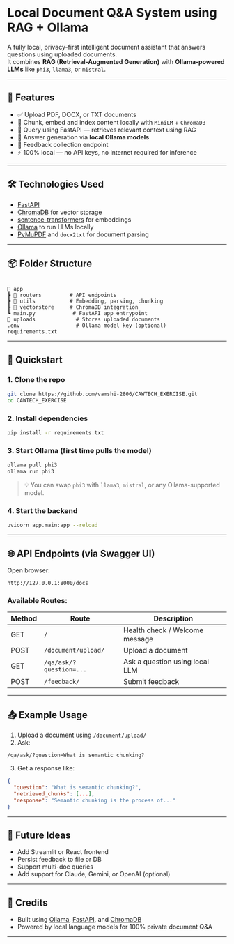 
# Local Document Q&A System using RAG + Ollama

A fully local, privacy-first intelligent document assistant that answers questions using uploaded documents.  
It combines **RAG (Retrieval-Augmented Generation)** with **Ollama-powered LLMs** like `phi3`, `llama3`, or `mistral`.

---

## 🚀 Features

- ✅ Upload PDF, DOCX, or TXT documents
- 🧠 Chunk, embed and index content locally with `MiniLM` + `ChromaDB`
- 🔎 Query using FastAPI — retrieves relevant context using RAG
- 🤖 Answer generation via **local Ollama models**
- 📝 Feedback collection endpoint
- ⚡ 100% local — no API keys, no internet required for inference

---

## 🛠️ Technologies Used

- [FastAPI](https://fastapi.tiangolo.com/)
- [ChromaDB](https://www.trychroma.com/) for vector storage
- [sentence-transformers](https://www.sbert.net/) for embeddings
- [Ollama](https://ollama.com/) to run LLMs locally
- [PyMuPDF](https://pymupdf.readthedocs.io/en/latest/) and `docx2txt` for document parsing

---

## 📦 Folder Structure

```

📁 app
┣ 📂 routers         # API endpoints
┣ 📂 utils           # Embedding, parsing, chunking
┣ 📂 vectorstore     # ChromaDB integration
┗ main.py            # FastAPI app entrypoint
📁 uploads             # Stores uploaded documents
.env                  # Ollama model key (optional)
requirements.txt

````

---

## 🧪 Quickstart

### 1. Clone the repo
```bash
git clone https://github.com/vamshi-2806/CAWTECH_EXERCISE.git
cd CAWTECH_EXERCISE
````

### 2. Install dependencies

```bash
pip install -r requirements.txt
```

### 3. Start Ollama (first time pulls the model)

```bash
ollama pull phi3
ollama run phi3
```

> 💡 You can swap `phi3` with `llama3`, `mistral`, or any Ollama-supported model.

### 4. Start the backend

```bash
uvicorn app.main:app --reload
```

---

## 🌐 API Endpoints (via Swagger UI)

Open browser:

```
http://127.0.0.1:8000/docs
```

### Available Routes:

| Method | Route                   | Description                    |
| ------ | ----------------------- | ------------------------------ |
| GET    | `/`                     | Health check / Welcome message |
| POST   | `/document/upload/`     | Upload a document              |
| GET    | `/qa/ask/?question=...` | Ask a question using local LLM |
| POST   | `/feedback/`            | Submit feedback                |

---

## 📤 Example Usage

1. Upload a document using `/document/upload/`
2. Ask:

```
/qa/ask/?question=What is semantic chunking?
```

3. Get a response like:

```json
{
  "question": "What is semantic chunking?",
  "retrieved_chunks": [...],
  "response": "Semantic chunking is the process of..."
}
```

---

## 🧠 Future Ideas

* Add Streamlit or React frontend
* Persist feedback to file or DB
* Support multi-doc queries
* Add support for Claude, Gemini, or OpenAI (optional)

---

## 🙌 Credits

* Built using [Ollama](https://ollama.com), [FastAPI](https://fastapi.tiangolo.com/), and [ChromaDB](https://www.trychroma.com/)
* Powered by local language models for 100% private document Q\&A

---

